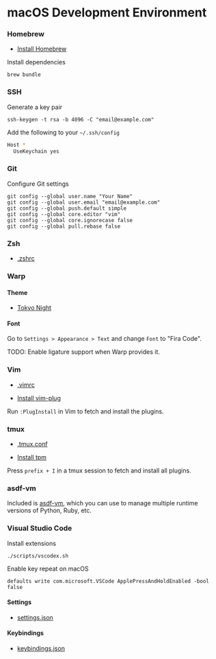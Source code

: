 # macOS Development Environment

### Homebrew

- [Install Homebrew](https://brew.sh)

Install dependencies

    brew bundle

### SSH

Generate a key pair

    ssh-keygen -t rsa -b 4096 -C "email@example.com"

Add the following to your `~/.ssh/config`

```sh
Host *
  UseKeychain yes
```

### Git

Configure Git settings

    git config --global user.name "Your Name"
    git config --global user.email "email@example.com"
    git config --global push.default simple
    git config --global core.editor "vim"
    git config --global core.ignorecase false
    git config --global pull.rebase false

### Zsh

- [.zshrc](https://github.com/joshcummingsdesign/mac-dev-env/tree/master/dotfiles/.zshrc)

### Warp

#### Theme

- [Tokyo Night](https://github.com/bart-krakowski/warp-tokyo-night)

#### Font

Go to `Settings > Appearance > Text` and change `Font` to "Fira Code".

TODO: Enable ligature support when Warp provides it.

### Vim

- [.vimrc](https://github.com/joshcummingsdesign/mac-dev-env/tree/master/dotfiles/.vimrc)

- [Install vim-plug](https://github.com/junegunn/vim-plug)

Run `:PlugInstall` in Vim to fetch and install the plugins.

### tmux

- [.tmux.conf](https://github.com/joshcummingsdesign/mac-dev-env/tree/master/dotfiles/.tmux.conf)

- [Install tpm](https://github.com/tmux-plugins/tpm)

Press `prefix + I` in a tmux session to fetch and install all plugins.

### asdf-vm

Included is [asdf-vm](https://asdf-vm.com/#/core-manage-plugins), which you can use to manage multiple runtime versions of Python, Ruby, etc.

### Visual Studio Code

Install extensions

    ./scripts/vscodex.sh

Enable key repeat on macOS

    defaults write com.microsoft.VSCode ApplePressAndHoldEnabled -bool false

#### Settings

- [settings.json](https://github.com/joshcummingsdesign/mac-dev-env/tree/master/dotfiles/.vscode/settings.json)

#### Keybindings

- [keybindings.json](https://github.com/joshcummingsdesign/mac-dev-env/tree/master/dotfiles/.vscode/keybindings.json)
